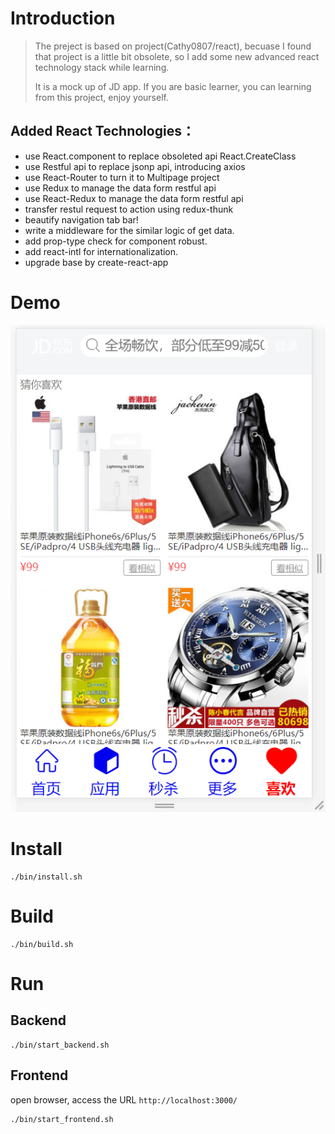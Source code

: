 
# Introduction
> The preject is based on project(Cathy0807/react), becuase I found that project is a little bit obsolete, so I add some new advanced react technology stack while learning.
> 
> It is a mock up of JD app. If you are basic learner, you can learning from this project, enjoy yourself.


## Added React Technologies：
* use React.component to replace obsoleted api React.CreateClass
* use Restful api to replace jsonp api, introducing axios
* use React-Router to turn it to Multipage project
* use Redux to manage the data form restful api
* use React-Redux to manage the data form restful api
* transfer restul request to action using redux-thunk
* beautify navigation tab bar!
* write a middleware for the similar logic of get data.
* add prop-type check for component robust.
* add react-intl for internationalization.
* upgrade base by create-react-app

# Demo
![avatar](./demo.png)


# Install 

```
./bin/install.sh
```

# Build

```
./bin/build.sh
```

# Run

## Backend

```
./bin/start_backend.sh
```

## Frontend

open browser, access the URL `http://localhost:3000/`

```
./bin/start_frontend.sh
```
